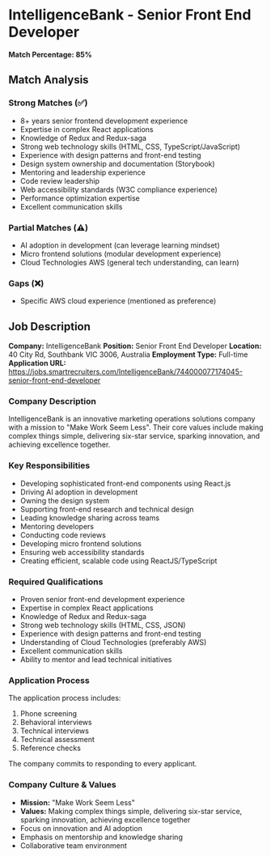 # IntelligenceBank - Senior Front End Developer

**Match Percentage: 85%**

## Match Analysis

### Strong Matches (✅)
- 8+ years senior frontend development experience
- Expertise in complex React applications
- Knowledge of Redux and Redux-saga
- Strong web technology skills (HTML, CSS, TypeScript/JavaScript)
- Experience with design patterns and front-end testing
- Design system ownership and documentation (Storybook)
- Mentoring and leadership experience
- Code review leadership
- Web accessibility standards (W3C compliance experience)
- Performance optimization expertise
- Excellent communication skills

### Partial Matches (⚠️)
- AI adoption in development (can leverage learning mindset)
- Micro frontend solutions (modular development experience)
- Cloud Technologies AWS (general tech understanding, can learn)

### Gaps (❌)
- Specific AWS cloud experience (mentioned as preference)

## Job Description

**Company:** IntelligenceBank
**Position:** Senior Front End Developer
**Location:** 40 City Rd, Southbank VIC 3006, Australia
**Employment Type:** Full-time
**Application URL:** https://jobs.smartrecruiters.com/IntelligenceBank/744000077174045-senior-front-end-developer

### Company Description
IntelligenceBank is an innovative marketing operations solutions company with a mission to "Make Work Seem Less". Their core values include making complex things simple, delivering six-star service, sparking innovation, and achieving excellence together.

### Key Responsibilities
- Developing sophisticated front-end components using React.js
- Driving AI adoption in development
- Owning the design system
- Supporting front-end research and technical design
- Leading knowledge sharing across teams
- Mentoring developers
- Conducting code reviews
- Developing micro frontend solutions
- Ensuring web accessibility standards
- Creating efficient, scalable code using ReactJS/TypeScript

### Required Qualifications
- Proven senior front-end development experience
- Expertise in complex React applications
- Knowledge of Redux and Redux-saga
- Strong web technology skills (HTML, CSS, JSON)
- Experience with design patterns and front-end testing
- Understanding of Cloud Technologies (preferably AWS)
- Excellent communication skills
- Ability to mentor and lead technical initiatives

### Application Process
The application process includes:
1. Phone screening
2. Behavioral interviews
3. Technical interviews
4. Technical assessment
5. Reference checks

The company commits to responding to every applicant.

### Company Culture & Values
- **Mission:** "Make Work Seem Less"
- **Values:** Making complex things simple, delivering six-star service, sparking innovation, achieving excellence together
- Focus on innovation and AI adoption
- Emphasis on mentorship and knowledge sharing
- Collaborative team environment